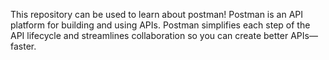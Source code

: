 This repository can be used to learn about postman!
Postman is an API platform for building and using APIs. Postman simplifies each step of the API lifecycle and streamlines collaboration so you can create better APIs—faster.
